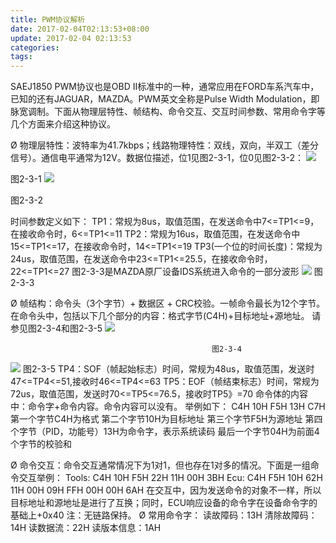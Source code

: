 ```yaml
---
title: PWM协议解析
date: 2017-02-04T02:13:53+08:00
update: 2017-02-04 02:13:53
categories:
tags:
---
```


SAEJ1850 PWM协议也是OBD II标准中的一种，通常应用在FORD车系汽车中，已知的还有JAGUAR，MAZDA。PWM英文全称是Pulse Width Modulation，即脉宽调制。下面从物理层特性、帧结构、命令交互、交互时间参数、常用命令字等几个方面来介绍这种协议。

Ø  物理层特性：波特率为41.7kbps；线路物理特性：双线，双向，半双工（差分信号）。通信电平通常为12V。数据位描述，位1见图2-3-1，位0见图2-3-2：
![](http://www.dpfdoctor.net/upLoad/news/month_1401/201401031036106384.png)

图2-3-1
![](http://www.dpfdoctor.net/upLoad/news/month_1401/201401031036302143.png)

图2-3-2

时间参数定义如下：
TP1：常规为8us，取值范围，在发送命令中7<=TP1<=9，在接收命令时，6<=TP1<=11
TP2：常规为16us，取值范围，在发送命令中15<=TP1<=17，在接收命令时，14<=TP1<=19
TP3(一个位的时间长度)：常规为24us，取值范围，在发送命令中23<=TP1<=25.5，在接收命令时，22<=TP1<=27
图2-3-3是MAZDA原厂设备IDS系统进入命令的一部分波形
![](http://www.dpfdoctor.net/upLoad/news/month_1401/201401031036381863.png)
图2-3-3

Ø  帧结构：命令头（3个字节）+ 数据区 + CRC校验。一帧命令最长为12个字节。
在命令头中，包括以下几个部分的内容：格式字节(C4H)+目标地址+源地址。
请参见图2-3-4和图2-3-5
![](http://www.dpfdoctor.net/upLoad/news/month_1401/201401031036486852.png)

                                                 图2-3-4
![](http://www.dpfdoctor.net/upLoad/news/month_1401/201401031036565651.png)
                                                        图2-3-5
TP4：SOF（帧起始标志）时间，常规为48us，取值范围，发送时47<=TP4<=51,接收时46<=TP4<=63
TP5：EOF（帧结束标志）时间，常规为72us，取值范围，发送时70<=TP5<=76.5，接收时TP5》=70
命令体的内容中：命令字+命令内容。命令内容可以没有。
举例如下：
C4H  10H  F5H  13H  C7H
第一个字节C4H为格式
第二个字节10H为目标地址
第三个字节F5H为源地址
第四个字节（PID，功能号）13H为命令字，表示系统读码
最后一个字节04H为前面4个字节的校验和

Ø  命令交互：命令交互通常情况下为1对1，但也存在1对多的情况。下面是一组命令交互举例：
Tools: C4H  10H  F5H  22H  11H  00H  3BH
Ecu:   C4H  F5H  10H  62H  11H  00H  09H  FFH  00H  00H  6AH
在交互中，因为发送命令的对象不一样，所以目标地址和源地址是进行了互换；同时，ECU响应设备的命令字在设备命令字的基础上+0x40
注：无链路保持。
Ø  常用命令字：
读故障码：13H
清除故障码：14H
读数据流：22H
读版本信息：1AH
